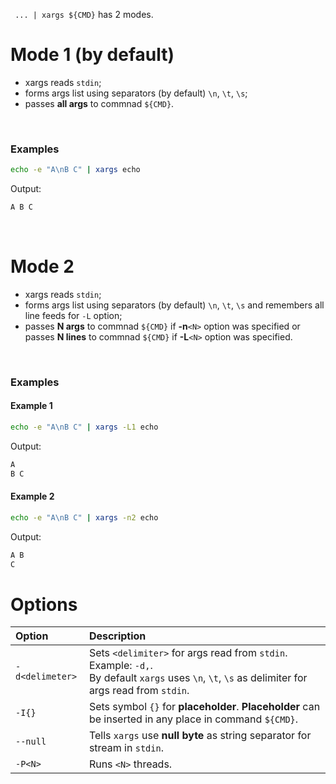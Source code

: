 `` ... | xargs ${CMD}`` has 2 modes.

# Mode 1 (by default)
- xargs reads ``stdin``;
- forms args list using separators (by default) ``\n``, ``\t``, ``\s``;
- passes **all args** to commnad ``${CMD}``.

<br>

### Examples
```bash
echo -e "A\nB C" | xargs echo
```

Output:
```bash 
A B C
```

<br>

# Mode 2
- xargs reads ``stdin``;
- forms args list using separators (by default) ``\n``, ``\t``, ``\s`` and remembers all line feeds for ``-L`` option;
- passes **N args** to commnad ``${CMD}`` if **-n**``<N>`` option was specified or passes **N lines** to commnad ``${CMD}`` if **-L**``<N>`` option was specified.

<br>

### Examples
#### Example 1
```bash
echo -e "A\nB C" | xargs -L1 echo
```

Output: 
```bash 
A
B C
```

#### Example 2
```bash
echo -e "A\nB C" | xargs -n2 echo
```

Output: 
```bash 
A B
C
```

# Options
|Option|Description|
|:-----|:----------|
|``-d<delimeter>``|Sets ``<delimiter>`` for args read from ``stdin``. Example: ``-d,``. <br>By default ``xargs`` uses ``\n``, ``\t``, ``\s`` as delimiter for args read from ``stdin``.|
|``-I{}``|Sets symbol ``{}`` for **placeholder**. **Placeholder** can be inserted in any place in command ``${CMD}``.|
|``--null``|Tells ``xargs`` use **null byte** as string separator for stream in ``stdin``.|
|``-P<N>``|Runs ``<N>`` threads.|
